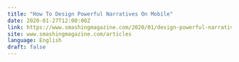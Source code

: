 ```yaml
---
title: "How To Design Powerful Narratives On Mobile"
date: 2020-01-27T12:00:00Z
link: https://www.smashingmagazine.com/2020/01/design-powerful-narratives-mobile/?utm_medium=RSS&utm_source=news.12bit.vn
site: www.smashingmagazine.com/articles
language: English
draft: false
---
```

